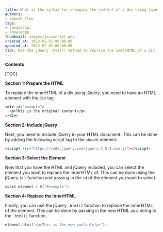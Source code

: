 ```yaml
---
title: What is the syntax for changing the content of a div using jquery?
authors:
- smooth_flow
tags:
- javascript
- knowledge
thumbnail: images/javascript.png
created_at: 2023-02-03 00:00:00
updated_at: 2023-02-03 00:00:00
tldr: Use the jQuery .html() method to replace the innerHTML of a div.
---
```


**Contents**

[TOC]

**Section 1: Prepare the HTML**

To replace the innerHTML of a div using jQuery, you need to have an HTML element with the `div` tag.

```html
<div id="example">
  <p>This is the original content</p>
</div>
```

**Section 2: Include jQuery**

Next, you need to include jQuery in your HTML document. This can be done by adding the following script tag to the `<head>` element:

```html
<script src="https://code.jquery.com/jquery-3.5.1.min.js"></script>
```

**Section 3: Select the Element**

Now that you have the HTML and jQuery included, you can select the element you want to replace the innerHTML of. This can be done using the jQuery `$()` function and passing in the `id` of the element you want to select.

```javascript
const element = $('#example');
```

**Section 4: Replace the InnerHTML**

Finally, you can use the jQuery `.html()` function to replace the innerHTML of the element. This can be done by passing in the new HTML as a string to the `.html()` function.

```javascript
element.html('<p>This is the new content</p>');
```
